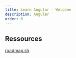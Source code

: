 ```yaml
---
title: Learn Angular - Welcome
description: Angular
order: 0
---
```


## Ressources

[roadmap.sh](https://roadmap.sh/angular)




